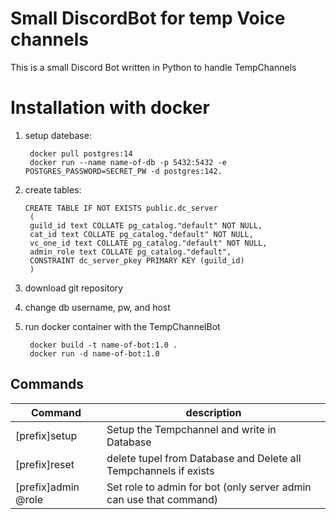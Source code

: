 # Small DiscordBot for temp Voice channels  
  
This is a small Discord Bot written in Python to handle TempChannels  
  
  
# Installation with docker  
1. setup datebase:  
  
		docker pull postgres:14  
		docker run --name name-of-db -p 5432:5432 -e POSTGRES_PASSWORD=SECRET_PW -d postgres:142. 
2. create tables:  
  
       CREATE TABLE IF NOT EXISTS public.dc_server  
		(
		guild_id text COLLATE pg_catalog."default" NOT NULL,  
		cat_id text COLLATE pg_catalog."default" NOT NULL, 
		vc_one_id text COLLATE pg_catalog."default" NOT NULL, 
		admin_role text COLLATE pg_catalog."default", 
		CONSTRAINT dc_server_pkey PRIMARY KEY (guild_id) 
		)
3. download git repository   
4. change db username, pw, and host  
5. run docker container with the TempChannelBot  

		docker build -t name-of-bot:1.0 .  
		docker run -d name-of-bot:1.0    
## Commands  
  
| Command | description |  
|--|--|  
| [prefix]setup | Setup the Tempchannel and write in Database |  
| [prefix]reset | delete tupel from Database and Delete all Tempchannels if exists |
| [prefix]admin @role| Set role to admin for bot (only server admin can use that command) | 